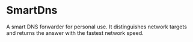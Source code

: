 # SmartDns
A smart DNS forwarder for personal use. It distinguishes network targets and returns the answer with the fastest network speed.
